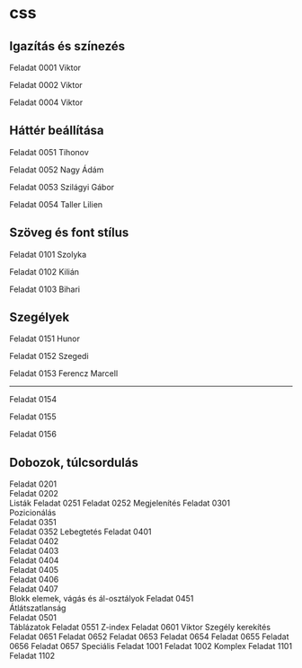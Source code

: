 # css

## Igazítás és színezés

Feladat 0001    Viktor

Feladat 0002    Viktor

Feladat 0004    Viktor

## Háttér beállítása

Feladat 0051  Tihonov

Feladat 0052  Nagy Ádám

Feladat 0053  Szilágyi Gábor

Feladat 0054  Taller Lilien

## Szöveg és font stílus

Feladat 0101  Szolyka

Feladat 0102  Kilián

Feladat 0103 Bihari

## Szegélyek

Feladat 0151 Hunor

Feladat 0152 Szegedi

Feladat 0153 Ferencz Marcell

-----
Feladat 0154  

Feladat 0155  

Feladat 0156  

## Dobozok, túlcsordulás

Feladat 0201  
Feladat 0202  
Listák
Feladat 0251 
Feladat 0252 
Megjelenítés 
Feladat 0301  
Pozicionálás  
Feladat 0351  
Feladat 0352 
Lebegtetés
Feladat 0401  
Feladat 0402   
Feladat 0403  
Feladat 0404  
Feladat 0405  
Feladat 0406  
Feladat 0407   
Blokk elemek, vágás és ál-osztályok
Feladat 0451    
Átlátszatlanság  
Feladat 0501  
Táblázatok
Feladat 0551
Z-index
Feladat 0601       Viktor
Szegély kerekítés
Feladat 0651
Feladat 0652
Feladat 0653
Feladat 0654
Feladat 0655
Feladat 0656
Feladat 0657
Speciális
Feladat 1001
Feladat 1002
Komplex
Feladat 1101
Feladat 1102
